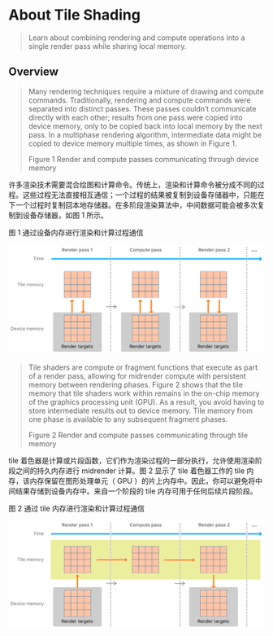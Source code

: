 #  About Tile Shading

> Learn about combining rendering and compute operations into a single render pass while sharing local memory.

## Overview

> Many rendering techniques require a mixture of drawing and compute commands. Traditionally, rendering and compute commands were separated into distinct passes. These passes couldn’t communicate directly with each other; results from one pass were copied into device memory, only to be copied back into local memory by the next pass. In a multiphase rendering algorithm, intermediate data might be copied to device memory multiple times, as shown in Figure 1.
>
> Figure 1 Render and compute passes communicating through device memory

许多渲染技术需要混合绘图和计算命令。传统上，渲染和计算命令被分成不同的过程。这些过程无法直接相互通信；一个过程的结果被复制到设备存储器中，只能在下一个过程时复制回本地存储器。在多阶段渲染算法中，中间数据可能会被多次复制到设备存储器，如图 1 所示。

图 1 通过设备内存进行渲染和计算过程通信

![RenderAndComputePassesCommunicatingThroughDeviceMemory](../../../resource/Metal/Markdown/RenderAndComputePassesCommunicatingThroughDeviceMemory.png)

> Tile shaders are compute or fragment functions that execute as part of a render pass, allowing for midrender compute with persistent memory between rendering phases. Figure 2 shows that the tile memory that tile shaders work within remains in the on-chip memory of the graphics processing unit (GPU). As a result, you avoid having to store intermediate results out to device memory. Tile memory from one phase is available to any subsequent fragment phases.
>
> Figure 2 Render and compute passes communicating through tile memory

tile 着色器是计算或片段函数，它们作为渲染过程的一部分执行，允许使用渲染阶段之间的持久内存进行 midrender 计算。图 2 显示了 tile 着色器工作的 tile 内存，该内存保留在图形处理单元（ GPU ）的片上内存中。因此，你可以避免将中间结果存储到设备内存中。来自一个阶段的 tile 内存可用于任何后续片段阶段。

图 2 通过 tile 内存进行渲染和计算过程通信

![RenderAndComputePassesCommunicatingThroughTileMemory](../../../resource/Metal/Markdown/RenderAndComputePassesCommunicatingThroughTileMemory.png)
